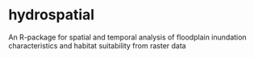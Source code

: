 # hydrospatial
An R-package for spatial and temporal analysis of floodplain inundation characteristics and habitat suitability from raster data
